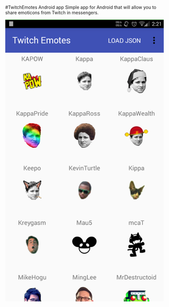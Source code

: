 #TwitchEmotes Android app
Simple app for Android that will allow you to share emoticons from Twitch in messengers.

![Screenshot](https://github.com/BondarenkoArtur/TwitchEmotes/blob/master/Screenshot.png)